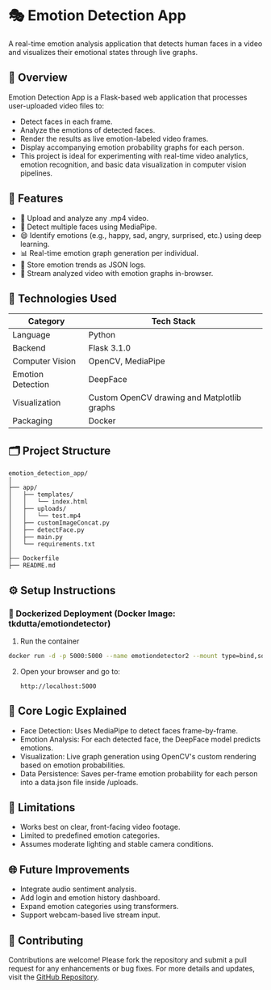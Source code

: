 # 🎭 Emotion Detection App
A real-time emotion analysis application that detects human faces in a video and visualizes their emotional states through live graphs.

## 📌 Overview
Emotion Detection App is a Flask-based web application that processes user-uploaded video files to:
- Detect faces in each frame.
- Analyze the emotions of detected faces.
- Render the results as live emotion-labeled video frames.
- Display accompanying emotion probability graphs for each person.
- This project is ideal for experimenting with real-time video analytics, emotion recognition, and basic data visualization in computer vision pipelines.

## 🚀 Features
- 🎥 Upload and analyze any .mp4 video.
- 🤖 Detect multiple faces using MediaPipe.
- 😄 Identify emotions (e.g., happy, sad, angry, surprised, etc.) using deep learning.
- 📊 Real-time emotion graph generation per individual.
- 📁 Store emotion trends as JSON logs.
- 📡 Stream analyzed video with emotion graphs in-browser.

## 🧰 Technologies Used
<table>
  <thead>
    <tr>
      <th>Category</th>
      <th>Tech Stack</th>
    </tr>
  </thead>
  <tbody>
    <tr>
      <td>Language</td>
      <td>Python</td>
    </tr>
    <tr>
      <td>Backend</td>
      <td>Flask 3.1.0</td>
    </tr>
    <tr>
      <td>Computer Vision</td>
      <td>OpenCV, MediaPipe</td>
    </tr>
    <tr>
      <td>Emotion Detection</td>
      <td>DeepFace</td>
    </tr>
    <tr>
      <td>Visualization</td>
      <td>Custom OpenCV drawing and Matplotlib graphs</td>
    </tr>
    <tr>
      <td>Packaging</td>
      <td>Docker</td>
    </tr>
  </tbody>
</table>



## 🗂️ Project Structure
```env
emotion_detection_app/
│
├── app/
│   ├── templates/
│   │   └── index.html
│   ├── uploads/
│   │   └── test.mp4
│   ├── customImageConcat.py
│   ├── detectFace.py
│   ├── main.py
│   └── requirements.txt
│
├── Dockerfile
├── README.md
```

## ⚙️ Setup Instructions
### 🐳 Dockerized Deployment (Docker Image: tkdutta/emotiondetector)
1. Run the container
  ```bash
  docker run -d -p 5000:5000 --name emotiondetector2 --mount type=bind,source=${PWD}/my-data,destination=/app/uploads tkdutta/emotiondetector:v1.0-ubuntu22.04
  ```
2. Open your browser and go to:
   ```url
   http://localhost:5000
   ```

## 🧠 Core Logic Explained
- Face Detection: Uses MediaPipe to detect faces frame-by-frame.
- Emotion Analysis: For each detected face, the DeepFace model predicts emotions.
- Visualization: Live graph generation using OpenCV's custom rendering based on emotion probabilities.
- Data Persistence: Saves per-frame emotion probability for each person into a data.json file inside /uploads.

## 🚧 Limitations
- Works best on clear, front-facing video footage.
- Limited to predefined emotion categories.
- Assumes moderate lighting and stable camera conditions.

## 🌐 Future Improvements
- Integrate audio sentiment analysis.
- Add login and emotion history dashboard.
- Expand emotion categories using transformers.
- Support webcam-based live stream input.

## 🤝 Contributing
Contributions are welcome! Please fork the repository and submit a pull request for any enhancements or bug fixes. For more details and updates, visit the [GitHub Repository](https://github.com/tuhindutta/Emotion-Detection-App).
